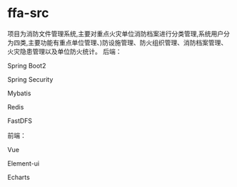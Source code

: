 # ffa-src
项目为消防文件管理系统,主要对重点火灾单位消防档案进行分类管理,系统用户分为四类,主要功能有重点单位管理、)防设施管理、防火组织管理、消防档案管理、火灾隐患管理以及单位防火统计。
后端：

Spring Boot2

Spring Security

Mybatis

Redis

FastDFS

前端：

Vue

Element-ui

Echarts

